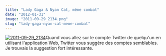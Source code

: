 ```yaml
---
title: "Lady Gaga & Nyan Cat, même combat"
date: "2012-01-31"
image: "2011-09-29_2134.png"
slug: "lady-gaga-nyan-cat-meme-combat"
---
```


[![](images/2011-09-29_2134.png "2011-09-29_2134")](http://fred.dev/content/uploads/2012/01/2011-09-29_2134.png)Quand vous allez sur le compte Twitter de quelqu'un en utilisant l'application Web, Twitter vous suggère des comptes semblables. Je trouvais la suggestion fort intéressante.
